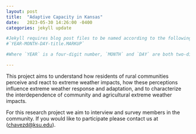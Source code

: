 ```yaml
---
layout: post
title:  "Adaptive Capacity in Kansas"
date:   2023-05-30 14:26:00 -0400
categories: jekyll update

#Jekyll requires blog post files to be named according to the following format:
#`YEAR-MONTH-DAY-title.MARKUP`

#Where `YEAR` is a four-digit number, `MONTH` and `DAY` are both two-digit numbers, and `MARKUP` is the file extension representing the format used in the file. After that, include the necessary front matter. Take a look at the source for this post to get an idea about how it works.

---
```

This project aims to understand how residents of rural communities perceive and react to extreme weather impacts, how these perceptions influence extreme weather response and adaptation, and to characterize the interdependence of community and agricultural extreme weather impacts.

For this research project we aim to interview and survey members in the community. If you would like to participate please contact us at (chavezd@ksu.edu).

